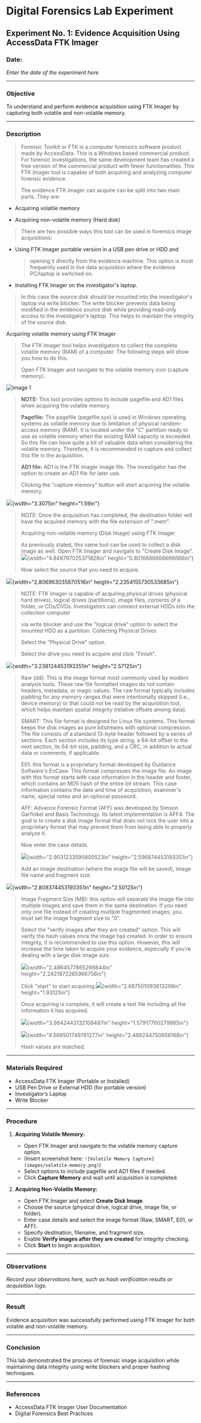 # Digital Forensics Lab Experiment

## Experiment No. 1: Evidence Acquisition Using AccessData FTK Imager

### Date:
*Enter the date of the experiment here*

---

### Objective
To understand and perform evidence acquisition using FTK Imager by capturing both volatile and non-volatile memory.

---

### Description

> Forensic Toolkit or FTK is a computer forensics software product made
> by AccessData. This is a Windows based commercial product. For
> forensic investigations, the same development team has created a free
> version of the commercial product with fewer functionalities. This FTK
> Imager tool is capable of both acquiring and analyzing computer
> forensic evidence.
>
> The evidence FTK Imager can acquire can be split into two main parts.
> They are:

-   Acquiring volatile memory

-   Acquiring non-volatile memory (Hard disk)

> There are two possible ways this tool can be used in forensics image
> acquisitions:

-   Using FTK Imager portable version in a USB pen drive or HDD and
    > opening it directly from the evidence machine. This option is most
    > frequently used in live data acquisition where the evidence
    > PC/laptop is switched on.

-   Installing FTK Imager on the investigator's laptop.

> In this case the source disk should be mounted into the investigator's
> laptop via write blocker. The write blocker prevents data being
> modified in the evidence source disk while providing read-only access
> to the investigator's laptop. This helps to maintain the integrity of
> the source disk.

Acquiring volatile memory using FTK Imager

> The FTK Imager tool helps investigators to collect the complete
> volatile memory (RAM) of a computer. The following steps will show you
> how to do this.
>
> Open FTK Imager and navigate to the volatile memory icon (capture
> memory).

![Image 1](Screenshot_2025-08-31_153518.png)

> **NOTE:** This tool provides options to include pagefile and AD1 files
> when acquiring the volatile memory.
>
> **Pagefile:** The pagefile (pagefile.sys) is used in Windows operating
> systems as volatile memory due to limitation of physical random-access
> memory (RAM). It is located under the "C" partition ready to use as
> volatile memory when the existing RAM capacity is exceeded. So this
> file can have quite a bit of valuable data when considering the
> volatile memory. Therefore, it is recommended to capture and collect
> this file in the acquisition.
>
> **AD1 file:** AD1 is the FTK imager image file. The investigator has
> the option to create an AD1 file for later use.
>
> Clicking the "capture memory" button will start acquiring the volatile
> memory.

![](media/image5.jpg){width="3.3075in" height="1.59in"}

> NOTE: Once the acquisition has completed, the destination folder will
> have the acquired memory with the file extension of ".mem".
>
> Acquiring non-volatile memory (Disk Image) using FTK Imager
>
> As previously stated, this same tool can be used to collect a disk
> image as well. Open FTK Imager and navigate to "Create Disk
> Image".![](media/image2.jpg){width="4.848797025371828in"
> height="0.8016666666666666in"}
>
> Now select the source that you need to acquire.

![](media/image1.jpg){width="2.806963035870516in"
height="2.2354155730533685in"}

> NOTE: FTK Imager is capable of acquiring physical drives (physical
> hard drives), logical drives (partitions), image files, contents of a
> folder, or CDs/DVDs. Investigators can connect external HDDs into the
> collection computer
>
> via write blocker and use the "logical drive" option to select the
> mounted HDD as a partition. Collecting Physical Drives
>
> Select the "Physical Drive" option.
>
> Select the drive you need to acquire and click "Finish".

![](media/image8.jpg){width="3.238124453193351in" height="2.57125in"}

> Raw (dd): This is the image format most commonly used by modern
> analysis tools. These raw file formatted images do not contain
> headers, metadata, or magic values. The raw format typically includes
> padding for any memory ranges that were intentionally skipped (i.e.,
> device memory) or that could not be read by the acquisition tool,
> which helps maintain spatial integrity (relative offsets among data).
>
> SMART: This file format is designed for Linux file systems. This
> format keeps the disk images as pure bitstreams with optional
> compression. The file consists of a standard 13-byte header followed
> by a series of sections. Each section includes its type string, a
> 64-bit offset to the next section, its 64-bit size, padding, and a
> CRC, in addition to actual data or comments, if applicable.
>
> E01: this format is a proprietary format developed by Guidance
> Software's EnCase. This format compresses the image file. An image
> with this format starts with case information in the header and
> footer, which contains an MD5 hash of the entire bit stream. This case
> information contains the date and time of acquisition, examiner's
> name, special notes and an optional password.
>
> AFF: Advance Forensic Format (AFF) was developed by Simson Garfinkel
> and Basis Technology. Its latest implementation is AFF4. The goal is
> to create a disk image format that does not lock the user into a
> proprietary format that may prevent them from being able to properly
> analyze it.
>
> Now enter the case details.
>
> ![](media/image6.jpg){width="2.9031233595800523in"
> height="2.596874453193351in"}
>
> Add an image destination (where the image file will be saved), image
> file name and fragment size.

![](media/image10.jpg){width="2.809374453193351in" height="2.50125in"}

> Image Fragment Size (MB): this option will separate the image file
> into multiple images and save them in the same destination. If you
> need only one file instead of creating multiple fragmented images, you
> must set the image fragment size to "0".
>
> Select the "verify images after they are created" option. This will
> verify the hash values once the image has created. In order to ensure
> integrity, it is recommended to use this option. However, this will
> increase the time taken to acquire your evidence, especially if you're
> dealing with a large disk image size.
>
> ![](media/image7.jpg){width="2.4864577865266844in"
> height="2.2421872265966756in"}
>
> Click "start" to start
> acquiring.![](media/image11.jpg){width="2.687501093613298in"
> height="1.93125in"}
>
> Once acquiring is complete, it will create a text file including all
> the information it has acquired.
>
> ![](media/image9.png){width="3.9642443132108487in"
> height="1.57917760279965in"}
>
> ![](media/image4.png){width="4.568501749781277in"
> height="2.488244750656168in"}
>
> Hash values are matched.


---

### Materials Required
- AccessData FTK Imager (Portable or Installed)
- USB Pen Drive or External HDD (for portable version)
- Investigator’s Laptop
- Write Blocker

---

### Procedure

1. **Acquiring Volatile Memory:**
   - Open FTK Imager and navigate to the volatile memory capture option.
   - (Insert screenshot here: `![Volatile Memory Capture](images/volatile-memory.png)`)
   - Select options to include pagefile and AD1 files if needed.
   - Click **Capture Memory** and wait until acquisition is completed.

2. **Acquiring Non-Volatile Memory:**
   - Open FTK Imager and select **Create Disk Image**.
   - Choose the source (physical drive, logical drive, image file, or folder).
   - Enter case details and select the image format (Raw, SMART, E01, or AFF).
   - Specify destination, filename, and fragment size.
   - Enable **Verify images after they are created** for integrity checking.
   - Click **Start** to begin acquisition.

---

### Observations
*Record your observations here, such as hash verification results or acquisition logs.*

---

### Result
Evidence acquisition was successfully performed using FTK Imager for both volatile and non-volatile memory.

---

### Conclusion
This lab demonstrated the process of forensic image acquisition while maintaining data integrity using write blockers and proper hashing techniques.

---

### References
- AccessData FTK Imager User Documentation
- Digital Forensics Best Practices
